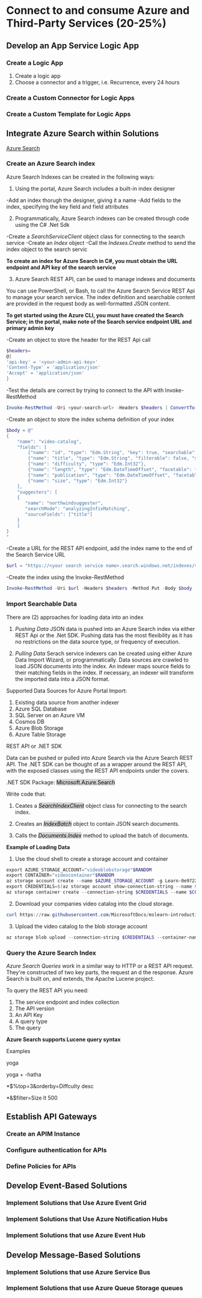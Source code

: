 # Connect to and consume Azure and Third-Party Services (20-25%)

## Develop an App Service Logic App

### Create a Logic App
1) Create a logic app
2) Choose a connector and a trigger, i.e. Recurrence, every 24 hours


### Create a Custom Connector for Logic Apps

### Create a Custom Template for Logic Apps

## Integrate Azure Search within Solutions

[Azure Search](https://docs.microsoft.com/en-us/learn/modules/intro-to-azure-search/2-what-is-azure-search)

### Create an Azure Search index
Azure Search Indexes can be created in the following ways:

1) Using the portal, Azure Search includes a built-in index designer

-Add an index thorugh the designer, giving it a name
-Add fields to the index, specifying the key field and field attributes

2) Programmatically, Azure Search indexes can be created through code using the C# .Net Sdk

-Create a _SearchServiceClient_ object class for connecting to the search service
-Create an _Index_ object
-Call the _Indexes.Create_ method to send the index object to the search servic

**To create an index for Azure Search in C#, you must obtain the URL endpoint and API key of the search service**

3) Azure Search REST API, can be used to manage indexes and documents

You can use PowerShell, or Bash, to call the Azure Search Service REST Api to manage your search service.  The index definition and searchable content are provided in the request body as well-formatted JSON content.

**To get started using the Azure CLI, you must have created the Search Service; in the portal, make note of the Search service endpoint URL and primary admin key**

-Create an object to store the header for the REST Api call

```powershell
$headers=
@{
'api-key' = '<your-admin-api-key>'
'Content-Type' = 'application/json'
'Accept' = 'application/json' 
}
```

-Test the details are correct by trying to connect to the API with Invoke-RestMethod

```powershell
Invoke-RestMethod -Uri <your-search-url> -Headers $headers | ConvertTo-Json
```

-Create an object to store the index schema definition of your index
```powershell
$body = @"
{
    "name": "video-catalog",  
    "fields": [
        {"name": "id", "type": "Edm.String", "key": true, "searchable": false, "sortable": false, "facetable": false},
        {"name": "title", "type": "Edm.String", "filterable": false, "sortable": false, "facetable": false, "analyzer": "en.microsoft"},
        {"name": "difficulty", "type": "Edm.Int32"},
        {"name": "length", "type": "Edm.DateTimeOffset", "facetable": false},
        {"name": "publication", "type": "Edm.DateTimeOffset", "facetable": false},
        {"name": "size", "type": "Edm.Int32"}
    ],
    "suggesters": [  
    {  
       "name": "northwindsuggester",  
       "searchMode": "analyzingInfixMatching",  
       "sourceFields": ["title"]  
    }  
    ]
}
"
```

-Create a URL for the REST API endpoint, add the index name to the end of the Search Service URL

```powershell
$url = "https://<your search service name>.search.windows.net/indexes/video-catalog?api-version=2019-05-01"
```

-Create the index using the Invoke-RestMethod

```powershell
Invoke-RestMethod -Uri $url -Headers $headers -Method Put -Body $body | ConvertTo-Json
```

### Import Searchable Data
There are (2) approaches for loading data into an index

1) _Pushing Data_ JSON data is pushed into an Azure Search index via either REST Api or the .Net SDK.  Pushing data has the most flexibility as it has no restrictions on the data source type, or frequency of execution.

2) _Pulling Data_ Serach service indexers can be created using either Azure Data Import Wizard, or programmatically.  Data sources are crawled to load JSON documents into the index.  An indexer maps source fields to their matching fields in the index.  If necessary, an indexer will transform the imported data into a JSON format.

Supported Data Sources for Azure Portal Import:

1) Existing data source from another indexer
2) Azure SQL Database
3) SQL Server on an Azure VM
4) Cosmos DB
5) Azure Blob Storage
6) Azure Table Storage

REST API or .NET SDK

Data can be pushed or pulled into Azure Search via the Azure Search REST API.  The .NET SDK can be thought of as a wrapper around the REST API, with the exposed classes using the REST API endpoints under the covers.

.NET SDK Package: <mark style="background-color: lightgray">Microsoft.Azure.Search</mark>

Write code that:

1) Ceates a <mark style="background-color: lightgray">_SearchIndexClient_</mark> object class for connecting to the search index.

2) Creates an <mark style="background-color: lightgray">_IndexBatch_</mark> object to contain JSON search documents.

3) Calls the <mark style="background-color: lightgray">_Documents.Index_</mark> method to upload the batch of documents.

**Example of Loading Data**

1) Use the cloud shell to create a storage account and container

```Powershell
export AZURE_STORAGE_ACCOUNT="videoblobstorage"$RANDOM
export CONTAINER="videocontainer"$RANDOM
az storage account create --name $AZURE_STORAGE_ACCOUNT -g Learn-0e9722da-51ee-450d-ad0d-bf2dedeecd02 --kind StorageV2 --sku Standard_LRS
export CREDENTIALS=$(az storage account show-connection-string --name $AZURE_STORAGE_ACCOUNT -o tsv)
az storage container create --connection-string $CREDENTIALS --name $CONTAINER
```

2) Download your companies video catalog into the cloud storage.

```powershell
curl https://raw.githubusercontent.com/MicrosoftDocs/mslearn-introduction-to-azure-search/master/video-catalog.json -o video-catalog.json
```

3) Upload the video catalog to the blob storage account

```powershell
az storage blob upload --connection-string $CREDENTIALS --container-name $CONTAINER --file video-catalog.json --name VideoCatalog
```

### Query the Azure Search Index
_Azure Search Queries_ work in a similar way to HTTP or a REST API request.  They're constructed of two key parts, the request an d the response.  Azure Search is built on, and extends, the Apache Lucene project.

To query the REST API you need:
1) The service endpoint and index collection
2) The API version
3) An API Key
4) A query type
5) The query

**Azure Search supports Lucene query syntax**

Examples

yoga

yoga + -hatha

*$%top=3&orderby=Diffculty desc

*&$filter=Size lt 500

## Establish API Gateways

### Create an APIM Instance

### Configure authentication for APIs

### Define Policies for APIs

## Develop Event-Based Solutions

### Implement Solutions that Use Azure Event Grid

### Implement Solutions that Use Azure Notification Hubs

### Implement Solutions that use Azure Event Hub

## Develop Message-Based Solutions

### Implement Solutions that use Azure Service Bus

### Implement Solutions that use Azure Queue Storage queues



